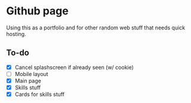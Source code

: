 # Github page

Using this as a portfolio and for other random web stuff that needs quick hosting.

## To-do
- [X] Cancel splashscreen if already seen (w/ cookie)
- [ ] Mobile layout 
- [X] Main page
- [X] Skills stuff
- [X] Cards for skills stuff
